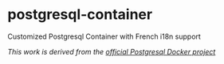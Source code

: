 # postgresql-container

Customized Postgresql Container with French i18n support

_This work is derived from the [official Postgresql Docker project](https://github.com/docker-library/postgres)_
